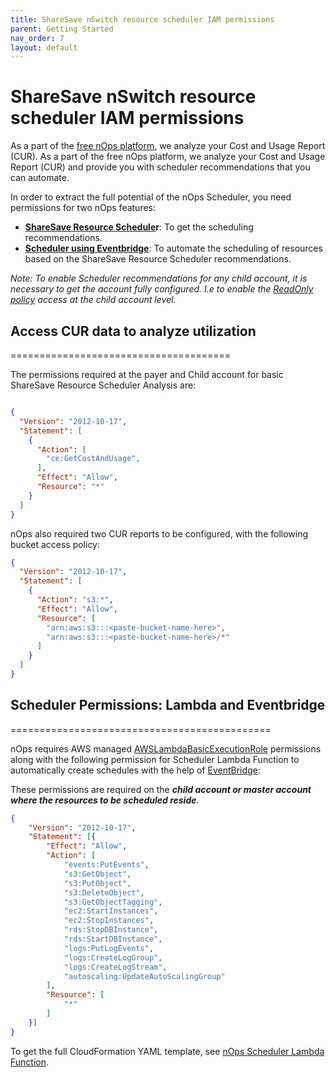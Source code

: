 ```yaml
---
title: ShareSave nSwitch resource scheduler IAM permissions
parent: Getting Started
nav_order: 7
layout: default
---
```


# ShareSave nSwitch resource scheduler IAM permissions #

As a part of the [free nOps platform](https://help.nops.io/en/aws-iam-policy-nops-free-platform#h_9bd655b8ac), we analyze your Cost and Usage Report (CUR). As a part of the free nOps platform, we analyze your Cost and Usage Report (CUR) and provide you with scheduler recommendations that you can automate.

In order to extract the full potential of the nOps Scheduler, you need permissions for two nOps features:

* **[ShareSave Resource Schedule](https://help.nops.io/en/aws-iam-policy-sharesave-resource-scheduler/)r**: To get the scheduling recommendations.
* **[Scheduler using Eventbridge](https://help.nops.io/en/aws-iam-policy-sharesave-resource-schedulerr#h_e05438d051)**: To automate the scheduling of resources based on the ShareSave Resource Scheduler recommendations.

_Note: To enable Scheduler recommendations for any child account, it is necessary to get the account fully configured. I.e to enable the [ReadOnly policy](https://docs.nops.io/en/articles/4886159-aws-iam-policy-nops-free-platform#h_9bd655b8ac) access at the child account level._

## Access CUR data to analyze utilization ##
======================================

The permissions required at the payer and Child account for basic ShareSave Resource Scheduler Analysis are:

```json

{
  "Version": "2012-10-17",
  "Statement": [
    {
      "Action": [
        "ce:GetCostAndUsage",
      ],
      "Effect": "Allow",
      "Resource": "*"
    }
  ]
}

```

nOps also required two CUR reports to be configured, with the following bucket access policy:

```json
{
  "Version": "2012-10-17",
  "Statement": [
    {
      "Action": "s3:*",
      "Effect": "Allow",
      "Resource": [
        "arn:aws:s3:::<paste-bucket-name-here>",
        "arn:aws:s3:::<paste-bucket-name-here>/*"
      ]
    }
  ]
}

```

## Scheduler Permissions: Lambda and Eventbridge ##
=============================================

nOps requires AWS managed [AWSLambdaBasicExecutionRole](https://console.aws.amazon.com/iam/home#policies/arn:aws:iam::aws:policy/service-role/AWSLambdaBasicExecutionRole) permissions along with the following permission for Scheduler Lambda Function to automatically create schedules with the help of [EventBridge](https://help.nops.io/en/utilize-nops-resource-scheduler-with-eventbridge-integration-to-reduce-costs-automatically/):

These permissions are required on the **_child account or master account where the resources to be scheduled reside_**.

```json
{
    "Version": "2012-10-17",
    "Statement": [{
        "Effect": "Allow",
        "Action": [
            "events:PutEvents",
            "s3:GetObject",
            "s3:PutObject",
            "s3:DeleteObject",
            "s3:GetObjectTagging",
            "ec2:StartInstances",
            "ec2:StopInstances",
            "rds:StopDBInstance",
            "rds:StartDBInstance",
            "logs:PutLogEvents",
            "logs:CreateLogGroup",
            "logs:CreateLogStream",
            "autoscaling:UpdateAutoScalingGroup"
        ],
        "Resource": [
            "*"
        ]
    }]
}

```

To get the full CloudFormation YAML template, see [nOps Scheduler Lambda Function](https://github.com/nops-io/nops-rules-lambda/blob/master/scheduler/scheduler.yml).